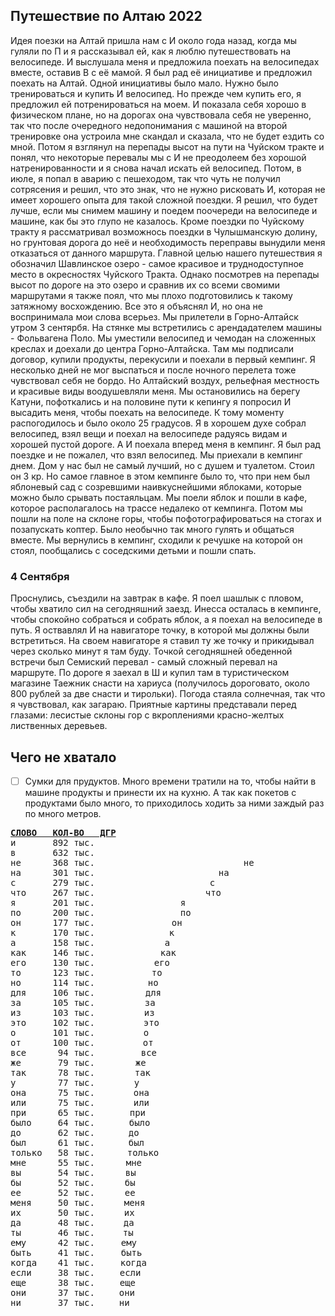 ## Путешествие по Алтаю 2022
Идея поезки на Алтай пришла нам с И около года назад, когда мы гуляли по П и я рассказывал ей, как я люблю
путешествовать на велосипеде. И выслушала меня и предложила поехать на велосипедах вместе, оставив В с её мамой. Я был рад её
инициативе и предложил поехать на Алтай.
Одной инициативы было мало. Нужно было тренироваться и купить И велосипед. Но прежде чем купить его, я предложил ей
потренироваться на моем. И показала себя хорошо в физическом плане, но на дорогах она чувствовала себя не уверенно, так что после
очередного недопонимания с машиной на второй тренировке она устроила мне скандал и сказала, что не будет ездить со мной. Потом я
взглянул на перепады высот на пути на Чуйском тракте и понял, что некоторые перевалы мы с И не преодолеем без хорошой
натренированности и я снова начал искать ей велосипед. Потом, в июле, я попал в аварию  с пешеходом, так что чуть не получил
сотрясения и решил, что это знак, что не нужно рисковать И, которая не имеет хорошего опыта для такой сложной поездки.
Я решил, что будет лучше, если мы снимем машину и поедем поочереди на велосипеде и машине, как бы это глупо не казалось.
Кроме поездки по Чуйскому тракту я рассматривал возможнось поездки в Чулышманскую долину, но грунтовая дорога до неё и необходимость
переправы вынудили меня отказаться от данного маршрута.
Главной целью нашего путешествия я обозначил Шавлинское озеро - самое красивое и труднодоступное место в окресностях Чуйского Тракта.
Однако посмотрев на перепады высот по дороге на это озеро и сравнив их со всеми свомими маршрутами я также поял, что мы плохо 
подготовились к такому затяжному восхождению. Все это я объяснял И, но она не воспринимала мои слова всерьез.
Мы прилетели в Горно-Алтайск утром 3 сентярбя. На стянке мы встретились с арендадателем машины - Фольвагена Поло. Мы уместили велосипед и чемодан
на сложенных креслах и доехали до центра Горно-Алтайска. Там мы подписали договор, купили продукты, перекусили и поехали в первый кемпинг.
Я несколько дней не мог выспаться и после ночного перелета тоже чувствовал себя не бордо. Но Алтайский воздух, рельефная местность и 
красивые виды воодушевляли меня. Мы остановились на берегу Катуни, пофоткались и на половине пути к кепингу я попросил И высадить 
меня, чтобы поехать на велосипеде. К тому моменту распогодилось и было около 25 градусов. Я в хорошем духе собрал велосипед, взял 
вещи и поехал на велосипеде радуясь видам и хорошей пустой дороге. А И поехала вперед меня в кемпинг. Я был рад поездке и не 
пожалел, что взял велосипед. 
Мы приехали в кемпинг днем. Дом у нас был не самый лучший, но с душем и туалетом. Стоил он 3 кр. Но самое главное в этом кемпинге 
было то, что при нем был яблоневый сад с созревшими наивкуснейшими яблоками, которые можно было срывать постаяльцам. Мы поели яблок и 
пошли в кафе, которое располагалось на трассе недалеко от кемпинга. Потом мы пошли на поле на склоне горы, чтобы пофотографироваться 
на стогах и позапускать коптер. Было необычно так много гулять и общаться вместе. Мы вернулись в кемпинг, сходили к речушке на 
которой он стоял, пообщались с соседскими детьми и пошли спать.
### 4 Сентября
Проснулись, съездили на завтрак в кафе. Я поел шашлык с пловом, чтобы хватило сил на сегодняшний заезд. Инесса осталась в кемпинге, 
чтобы спокойно собраться и собрать яблок, а я поехал на велосипеде в путь. Я оствавлял И на навигаторе точку, в которой мы 
должны были встретиться. На своем навигаторе я ставил ту же точку и прикидывал через сколько минут я там буду. Точкой сегодняшней 
обеденной встречи был Семиский перевал - самый сложный перевал на маршруте. По дороге я заехал в Ш и купил там в туристическом 
магазине Таежник снасти на хариуса (получилось дороговато, около 800 рублей за две снасти и тирольки). Погода стаяла солнечная, так 
что я чувствовал, как загараю. Приятные картины представали перед глазами: лесистые склоны гор с вкроплениями красно-желтых 
лиственных деревьев.  

## Чего не хватало
-[ ] Сумки для прудуктов. Много времени тратили на то, чтобы найти в машине продукты и принести их на кухню. А так как покетов с 
продуктами было много, то приходилось ходить за ними заждый раз по много метров.

<pre>
<b><u>СЛОВО   КОЛ-ВО   ДГР</u></b>
и       892 тыс. <img src="http://www.norvig.com/o.jpg" height=12 width=535> и
в       632 тыс. <img src="http://www.norvig.com/o.jpg" height=12 width=379> в
не      368 тыс. <img src=http://www.norvig.com/o.jpg  height=12 width=221> не
на      301 тыс. <img src=http://www.norvig.com/o.jpg  height=12 width=181> на
с       279 тыс. <img src=http://www.norvig.com/o.jpg  height=12 width=167> с
что     267 тыс. <img src=http://www.norvig.com/o.jpg  height=12 width=160> что
я       201 тыс. <img src=http://www.norvig.com/o.jpg  height=12 width=120> я
по      200 тыс. <img src=http://www.norvig.com/o.jpg  height=12 width=120> по
он      177 тыс. <img src=http://www.norvig.com/o.jpg  height=12 width=106> он
к       170 тыс. <img src=http://www.norvig.com/o.jpg  height=12 width=102> к
а       158 тыс. <img src=http://www.norvig.com/o.jpg  height=12 width=95> а
как     146 тыс. <img src=http://www.norvig.com/o.jpg  height=12 width=88> как
его     130 тыс. <img src=http://www.norvig.com/o.jpg  height=12 width=78> его
то      123 тыс. <img src=http://www.norvig.com/o.jpg  height=12 width=74> то
но      114 тыс. <img src=http://www.norvig.com/o.jpg  height=12 width=68> но
для     106 тыс. <img src=http://www.norvig.com/o.jpg  height=12 width=64> для
за      105 тыс. <img src=http://www.norvig.com/o.jpg  height=12 width=63> за
из      103 тыс. <img src=http://www.norvig.com/o.jpg  height=12 width=62> из
это     102 тыс. <img src=http://www.norvig.com/o.jpg  height=12 width=61> это
о       101 тыс. <img src=http://www.norvig.com/o.jpg  height=12 width=61> о
от      100 тыс. <img src=http://www.norvig.com/o.jpg  height=12 width=60> от
все      94 тыс. <img src=http://www.norvig.com/o.jpg  height=12 width=57> все
же       79 тыс. <img src=http://www.norvig.com/o.jpg  height=12 width=48> же
так      78 тыс. <img src=http://www.norvig.com/o.jpg  height=12 width=47> так
у        77 тыс. <img src=http://www.norvig.com/o.jpg  height=12 width=46> у
она      75 тыс. <img src=http://www.norvig.com/o.jpg  height=12 width=45> она
или      75 тыс. <img src=http://www.norvig.com/o.jpg  height=12 width=45> или
при      65 тыс. <img src=http://www.norvig.com/o.jpg  height=12 width=39> при
было     64 тыс. <img src=http://www.norvig.com/o.jpg  height=12 width=38> было
до       62 тыс. <img src=http://www.norvig.com/o.jpg  height=12 width=37> до
был      61 тыс. <img src=http://www.norvig.com/o.jpg  height=12 width=37> был
только   58 тыс. <img src=http://www.norvig.com/o.jpg  height=12 width=35> только
мне      55 тыс. <img src=http://www.norvig.com/o.jpg  height=12 width=33> мне
вы       54 тыс. <img src=http://www.norvig.com/o.jpg  height=12 width=32> вы
бы       52 тыс. <img src=http://www.norvig.com/o.jpg  height=12 width=31> бы
ее       52 тыс. <img src=http://www.norvig.com/o.jpg  height=12 width=31> ее
меня     50 тыс. <img src=http://www.norvig.com/o.jpg  height=12 width=30> меня
их       50 тыс. <img src=http://www.norvig.com/o.jpg  height=12 width=30> их
да       48 тыс. <img src=http://www.norvig.com/o.jpg  height=12 width=29> да
ты       46 тыс. <img src=http://www.norvig.com/o.jpg  height=12 width=28> ты
ему      42 тыс. <img src=http://www.norvig.com/o.jpg  height=12 width=25> ему
быть     41 тыс. <img src=http://www.norvig.com/o.jpg  height=12 width=25> быть
когда    41 тыс. <img src=http://www.norvig.com/o.jpg  height=12 width=24> когда
если     38 тыс. <img src=http://www.norvig.com/o.jpg  height=12 width=23> если
еще      38 тыс. <img src=http://www.norvig.com/o.jpg  height=12 width=23> еще
они      37 тыс. <img src=http://www.norvig.com/o.jpg  height=12 width=22> они
ни       37 тыс. <img src=http://www.norvig.com/o.jpg  height=12 width=22> ни

</pre>
